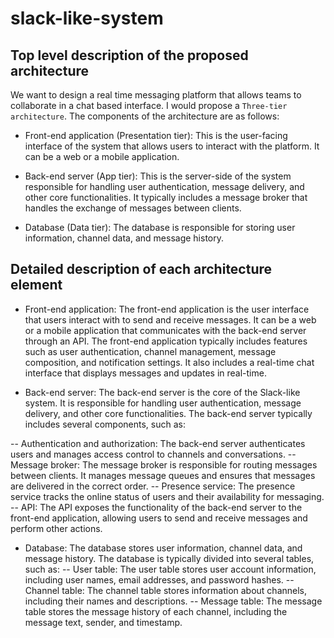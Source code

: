 # slack-like-system

## Top level description of the proposed architecture

We want to design a real time messaging platform that allows teams to collaborate in a chat based interface.
I would propose a `Three-tier architecture`.
The components of the architecture are as follows:

- Front-end application (Presentation tier): This is the user-facing interface of the system that allows users to interact with the platform. It can be a web or a mobile application.

- Back-end server (App tier): This is the server-side of the system responsible for handling user authentication, message delivery, and other core functionalities. It typically includes a message broker that handles the exchange of messages between clients.

- Database (Data tier): The database is responsible for storing user information, channel data, and message history.

## Detailed description of each architecture element

- Front-end application:
The front-end application is the user interface that users interact with to send and receive messages. It can be a web or a mobile application that communicates with the back-end server through an API. The front-end application typically includes features such as user authentication, channel management, message composition, and notification settings. It also includes a real-time chat interface that displays messages and updates in real-time.

- Back-end server:
The back-end server is the core of the Slack-like system. It is responsible for handling user authentication, message delivery, and other core functionalities. The back-end server typically includes several components, such as:

-- Authentication and authorization: The back-end server authenticates users and manages access control to channels and conversations.
-- Message broker: The message broker is responsible for routing messages between clients. It manages message queues and ensures that messages are delivered in the correct order.
-- Presence service: The presence service tracks the online status of users and their availability for messaging.
-- API: The API exposes the functionality of the back-end server to the front-end application, allowing users to send and receive messages and perform other actions.
- Database:
The database stores user information, channel data, and message history. The database is typically divided into several tables, such as:
-- User table: The user table stores user account information, including user names, email addresses, and password hashes.
-- Channel table: The channel table stores information about channels, including their names and descriptions.
-- Message table: The message table stores the message history of each channel, including the message text, sender, and timestamp.
